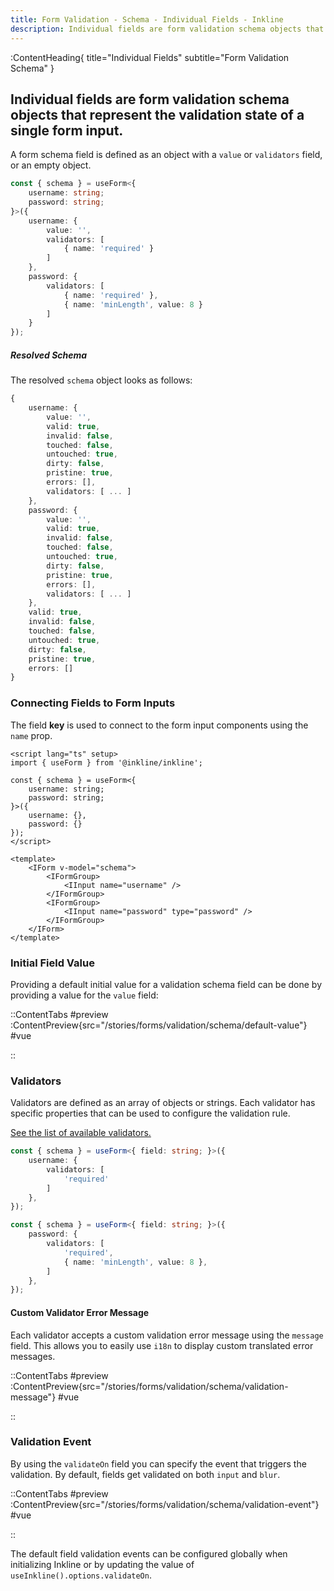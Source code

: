 ```yaml
---
title: Form Validation - Schema - Individual Fields - Inkline
description: Individual fields are form validation schema objects that represent the validation state of a single form input.
---
```


:ContentHeading{ title="Individual Fields" subtitle="Form Validation Schema" }
## Individual fields are form validation schema objects that represent the validation state of a single form input.

A form schema field is defined as an object with a `value` or `validators` field, or an empty object. 

```ts
const { schema } = useForm<{ 
    username: string; 
    password: string; 
}>({
    username: {
        value: '',
        validators: [
            { name: 'required' }
        ]
    },
    password: {
        validators: [
            { name: 'required' },
            { name: 'minLength', value: 8 }
        ]
    }
});
```

##### Resolved Schema
The resolved `schema` object looks as follows:

```ts
{
    username: {
        value: '',
        valid: true,
        invalid: false,
        touched: false,
        untouched: true,
        dirty: false,
        pristine: true,
        errors: [],
        validators: [ ... ]
    },
    password: {
        value: '',
        valid: true,
        invalid: false,
        touched: false,
        untouched: true,
        dirty: false,
        pristine: true,
        errors: [],
        validators: [ ... ]
    },
    valid: true,
    invalid: false,
    touched: false,
    untouched: true,
    dirty: false,
    pristine: true,
    errors: []
}
```

### Connecting Fields to Form Inputs

The field **key** is used to connect to the form input components using the `name` prop.

```vue
<script lang="ts" setup>
import { useForm } from '@inkline/inkline';
    
const { schema } = useForm<{ 
    username: string; 
    password: string; 
}>({
    username: {},
    password: {}
});
</script>

<template>
    <IForm v-model="schema">
        <IFormGroup>
            <IInput name="username" />
        </IFormGroup>
        <IFormGroup>
            <IInput name="password" type="password" />
        </IFormGroup>
    </IForm>
</template>
```

### Initial Field Value
Providing a default initial value for a validation schema field can be done by providing a value for the `value` field:

::ContentTabs
#preview
:ContentPreview{src="/stories/forms/validation/schema/default-value"}
#vue
<!-- Autodocs{src="@inkline/inkline/stories/forms/validation/schema/default-value.raw.vue" lang="vue"} -->
::


### Validators 
Validators are defined as an array of objects or strings. Each validator has specific properties that can be used to configure the validation rule.

[See the list of available validators.](/docs/forms/validation/validators)


```ts
const { schema } = useForm<{ field: string; }>({
    username: {
        validators: [
            'required'
        ]
    },
});
```

```ts
const { schema } = useForm<{ field: string; }>({
    password: {
        validators: [
            'required',
            { name: 'minLength', value: 8 },
        ]
    },
});
```



#### Custom Validator Error Message
Each validator accepts a custom validation error message using the `message` field. This allows you to easily use `i18n` to display custom translated error messages.

::ContentTabs
#preview
:ContentPreview{src="/stories/forms/validation/schema/validation-message"}
#vue
<!-- Autodocs{src="@inkline/inkline/stories/forms/validation/schema/validation-message.raw.vue" lang="vue"} -->
::

### Validation Event
By using the `validateOn` field you can specify the event that triggers the validation. By default, fields get validated on both `input` and `blur`.

::ContentTabs
#preview
:ContentPreview{src="/stories/forms/validation/schema/validation-event"}
#vue
<!-- Autodocs{src="@inkline/inkline/stories/forms/validation/schema/validation-event.raw.vue" lang="vue"} -->
::

The default field validation events can be configured globally when initializing Inkline or by updating the value of `useInkline().options.validateOn`.

